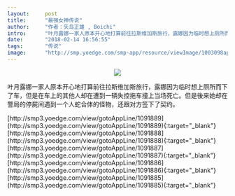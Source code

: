 ```yaml
---
layout:     post
title:      "最强女神传说"
author:     "作者：矢岛正雄 , Boichi"
intro:      "叶月露娜一家人原本开心地打算前往拉斯维加斯旅行，露娜因为临时想上厕所而下了车，但是在车上的其他人却在遭到一辆失控拖车撞上当场死亡。但是後来她却在警局的停屍间遇到一个人蛇合体的怪物，还跟对方签下了契约。"
date:       "2018-02-14 16:56:55"
tags:       "传说"
image:      "http://smp.yoedge.com/smp-app/resource/viewImage/1003098appline.png"
---
```

<div style="text-align: center">
<p><img src="http://smp.yoedge.com/smp-app/resource/viewImage/1003098appline.png"/></p>
</div>
<p class="post-meta">
<span>叶月露娜一家人原本开心地打算前往拉斯维加斯旅行，露娜因为临时想上厕所而下了车，但是在车上的其他人却在遭到一辆失控拖车撞上当场死亡。但是後来她却在警局的停屍间遇到一个人蛇合体的怪物，还跟对方签下了契约。</span>
</p>
[http://smp3.yoedge.com/view/gotoAppLine/1091889](http://smp3.yoedge.com/view/gotoAppLine/1091889){:target="_blank"}
[http://smp3.yoedge.com/view/gotoAppLine/1091888](http://smp3.yoedge.com/view/gotoAppLine/1091888){:target="_blank"}
[http://smp3.yoedge.com/view/gotoAppLine/1091887](http://smp3.yoedge.com/view/gotoAppLine/1091887){:target="_blank"}
[http://smp3.yoedge.com/view/gotoAppLine/1091886](http://smp3.yoedge.com/view/gotoAppLine/1091886){:target="_blank"}
[http://smp3.yoedge.com/view/gotoAppLine/1091885](http://smp3.yoedge.com/view/gotoAppLine/1091885){:target="_blank"}


